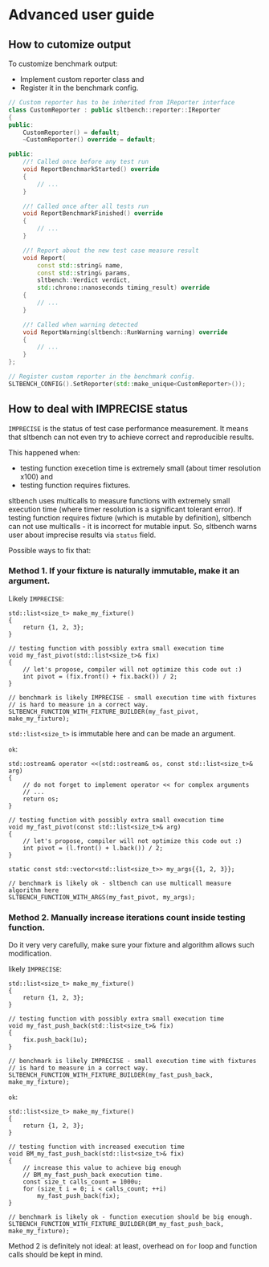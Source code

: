 # Advanced user guide

## How to cutomize output

To customize benchmark output:
* Implement custom reporter class and
* Register it in the benchmark config.

```c++
// Custom reporter has to be inherited from IReporter interface
class CustomReporter : public sltbench::reporter::IReporter
{
public:
	CustomReporter() = default;
	~CustomReporter() override = default;

public:
	//! Called once before any test run
	void ReportBenchmarkStarted() override
	{
		// ...
	}

	//! Called once after all tests run
	void ReportBenchmarkFinished() override
	{
		// ...
	}

	//! Report about the new test case measure result
	void Report(
		const std::string& name,
		const std::string& params,
		sltbench::Verdict verdict,
		std::chrono::nanoseconds timing_result) override
	{
		// ...
	}

	//! Called when warning detected
	void ReportWarning(sltbench::RunWarning warning) override
	{
		// ...
	}
};

// Register custom reporter in the benchmark config.
SLTBENCH_CONFIG().SetReporter(std::make_unique<CustomReporter>());
```


## How to deal with IMPRECISE status

`IMPRECISE` is the status of test case performance measurement. It means that
sltbench can not even try to achieve correct and reproducible results. 

This happened when:
* testing function execetion time is extremely small (about timer
resolution x100) and
* testing function requires fixtures.

sltbench uses multicalls to measure functions with extremely small
execution time (where timer resolution is a significant tolerant error).
If testing function requires fixture (which is mutable by definition),
sltbench can not use multicalls - it is incorrect for mutable input.
So, sltbench warns user about imprecise results via `status` field.

Possible ways to fix that:


### Method 1. If your fixture is naturally immutable, make it an argument.

Likely `IMPRECISE`:
```
std::list<size_t> make_my_fixture()
{
	return {1, 2, 3};
}

// testing function with possibly extra small execution time
void my_fast_pivot(std::list<size_t>& fix)
{
	// let's propose, compiler will not optimize this code out :)
	int pivot = (fix.front() + fix.back()) / 2;
}

// benchmark is likely IMPRECISE - small execution time with fixtures 
// is hard to measure in a correct way.
SLTBENCH_FUNCTION_WITH_FIXTURE_BUILDER(my_fast_pivot, make_my_fixture);
```

`std::list<size_t>` is immutable here and can be made an argument.

`ok`:
```
std::ostream& operator <<(std::ostream& os, const std::list<size_t>& arg)
{
	// do not forget to implement operator << for complex arguments
	// ...
	return os;
}

// testing function with possibly extra small execution time
void my_fast_pivot(const std::list<size_t>& arg)
{
	// let's propose, compiler will not optimize this code out :)
	int pivot = (l.front() + l.back()) / 2;
}

static const std::vector<std::list<size_t>> my_args{{1, 2, 3}};

// benchmark is likely ok - sltbench can use multicall measure algorithm here
SLTBENCH_FUNCTION_WITH_ARGS(my_fast_pivot, my_args);
```


### Method 2. Manually increase iterations count inside testing function.

Do it very very carefully, make sure your fixture and algorithm allows such
modification.

likely `IMPRECISE`:
```
std::list<size_t> make_my_fixture()
{
	return {1, 2, 3};
}

// testing function with possibly extra small execution time
void my_fast_push_back(std::list<size_t>& fix)
{
	fix.push_back(1u);
}

// benchmark is likely IMPRECISE - small execution time with fixtures 
// is hard to measure in a correct way.
SLTBENCH_FUNCTION_WITH_FIXTURE_BUILDER(my_fast_push_back, make_my_fixture);
```

`ok`:
```
std::list<size_t> make_my_fixture()
{
	return {1, 2, 3};
}

// testing function with increased execution time
void BM_my_fast_push_back(std::list<size_t>& fix)
{
	// increase this value to achieve big enough
	// BM_my_fast_push_back execution time.
	const size_t calls_count = 1000u;
	for (size_t i = 0; i < calls_count; ++i)
		my_fast_push_back(fix);
}

// benchmark is likely ok - function execution should be big enough.
SLTBENCH_FUNCTION_WITH_FIXTURE_BUILDER(BM_my_fast_push_back, make_my_fixture);
```

Method 2 is definitely not ideal: at least, overhead on `for` loop and
function calls should be kept in mind.
